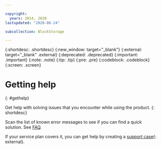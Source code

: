 ```yaml
---

copyright:
  years: 2014, 2020
lastupdated: "2020-06-24"

subcollection: BlockStorage

---
```


{:shortdesc: .shortdesc}
{:new_window: target="_blank"}
{:external: target="_blank" .external}
{:deprecated: .deprecated}
{:important: .important}
{:note: .note}
{:tip: .tip}
{:pre: .pre}
{:codeblock: .codeblock}
{:screen: .screen}

# Getting help
{: #gethelp}

Get help with solving issues that you encounter while using the product.
{: shortdesc}

Scan the list of known error messages to see if you can find a quick solution. See [FAQ](/docs/assistant?topic=assistant-faqs).

If your service plan covers it, you can get help by creating a [support case](https://cloud.ibm.com/unifiedsupport/supportcenter){: external}.
